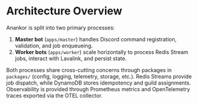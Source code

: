 # Architecture Overview

Anankor is split into two primary processes:

1. **Master bot** (`apps/master`) handles Discord command registration, validation, and job enqueueing.
2. **Worker bots** (`apps/worker`) scale horizontally to process Redis Stream jobs, interact with Lavalink, and persist state.

Both processes share cross-cutting concerns through packages in `packages/` (config, logging, telemetry, storage, etc.). Redis Streams provide job dispatch, while DynamoDB stores idempotency and guild assignments. Observability is provided through Prometheus metrics and OpenTelemetry traces exported via the OTEL collector.

